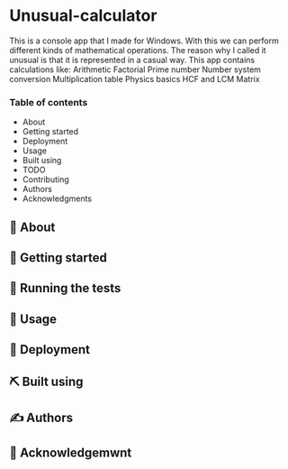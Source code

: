 # Unusual-calculator
This is a console app that I made for Windows. With 
this we can perform different kinds of mathematical 
operations. The reason why I called it unusual is that
it is represented in a casual way. This app contains 
calculations like:
Arithmetic
Factorial
Prime number
Number system conversion
Multiplication table
Physics basics 
HCF and LCM
Matrix


<h3>Table of contents</h3>
 <ul>
<a><li>About</li></a>
<a><li>Getting started</li></a>
<a><li>Deployment</li></a>
<a><li>Usage</li></a>
<a><li>Built using</li></a>
<a><li>TODO</li></a>
<a><li>Contributing</li></a>
<a><li>Authors</li></a>
<a><li>Acknowledgments</li></a>
 </ul>
<h2>🧐 About</h2>
<h2>🏁 Getting started</h2>
<h2>🔧 Running the tests</h2>
<h2>🎈 Usage</h2>
<h2>🚀 Deployment</h2>
<h2>⛏️ Built using</h2>
<h2>✍️ Authors</h2>
<h2>🎉 Acknowledgemwnt</h2>